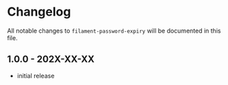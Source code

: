 # Changelog

All notable changes to `filament-password-expiry` will be documented in this file.

## 1.0.0 - 202X-XX-XX

- initial release
